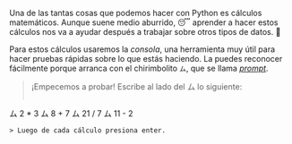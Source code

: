 Una de las tantas cosas que podemos hacer con Python es cálculos matemáticos. Aunque suene medio aburrido,  :sleeping: aprender a hacer estos cálculos nos va a ayudar después a trabajar sobre otros tipos de datos. :star_struck:

Para estos cálculos usaremos la *consola*, una herramienta muy útil para hacer pruebas rápidas sobre lo que estás haciendo. La puedes reconocer fácilmente porque arranca con el chirimbolito `ム`, que se llama _[prompt](https://es.wikipedia.org/wiki/Prompt)_.

> ¡Empecemos a probar! Escribe al lado del ム lo siguiente:
>
> ```python
ム 2 * 3
ム 8 + 7
ム 21 / 7
ム 11 - 2
```
> Luego de cada cálculo presiona enter. 

